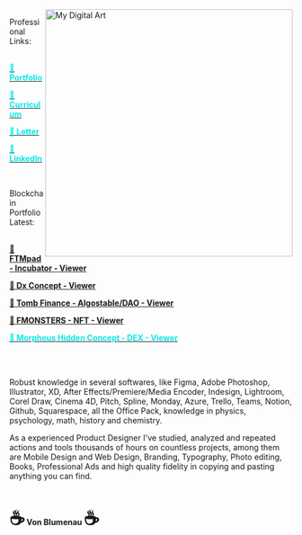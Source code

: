 
<img src="https://payload.cargocollective.com/1/24/779618/14241368/Triangle-by-will_800.png" min-width="400px" max-width="440px" width="440px" align="right" alt="My Digital Art"> 


Professional Links: <br> <br>

<span style="color: #04eaea;"><a href="https://willcreative.studio" target="_blank"><span style="color: #04eaea;"> <b>🏅 Portfolio </b></span></a></span>

<span style="color: #04eaea;"><a href="https://drive.google.com/file/d/1ML7oCwUUxvNm6jKDXwhLZ1iK5Yjjy1d_/view" target="_blank"><span style="color: #04eaea;"> <b> 💼  Curriculum</b></span></a></span>

<span style="color: #04eaea;"><a href="https://docs.google.com/document/d/1He3bArzcIMsV8viHcE_LQYsp2SMaZRZxjvui8tbl3fQ/edit?usp=sharing" target="_blank"><span style="color: #04eaea;"> <b> 💌  Letter</b></span></a></span>

<span style="color: #04eaea;"><a href="https://www.linkedin.com/in/willfinger/" target="_blank"><span style="color: #04eaea;"> <b>🌌 LinkedIn</b></span></a></span>

</br>

Blockchain Portfolio Latest: <br> <br>

<a href="https://www.figma.com/proto/nxUck1ZjJLqvUMEderJlCO/FTMpad---Design-System---Web-and-Mobile?page-id=701%3A8198&node-id=1440%3A37291&viewport=241%2C48%2C0.17&scaling=min-zoom&starting-point-node-id=1440%3A37291&hide-ui=1" target="_blank"> <b>🦄 FTMpad - Incubator - Viewer</b></span></a></span>

<a href="https://www.figma.com/proto/O4aXvHkcYOPXg4AGUm8lGe/Dx--Concept---WilliamF?page-id=52%3A9615&node-id=52%3A14734&viewport=501%2C48%2C0.35&scaling=scale-down&starting-point-node-id=52%3A14734&hide-ui=1" target="_blank"> <b>🦄 Dx Concept - Viewer</b></span></a></span>

<a href="https://www.figma.com/proto/vtVhZSqbwjW2PDlQpKDg4w/V4-Tomb-Finance-Revamp---Design-System---Web---Ready-for-Dev?page-id=701%3A8198&node-id=2861%3A165776&viewport=501%2C48%2C0.7&scaling=scale-down-width&starting-point-node-id=3362%3A117149&hide-ui=1" target="_blank"> <b>🦄 Tomb Finance - Algostable/DAO - Viewer</b></span></a></span> 

<a href="https://www.figma.com/proto/gRo2eCGUXuC5GJexrXr8a4/Web-UX%2FUI---FMONSTERS---Viewer?page-id=216%3A5424&node-id=216%3A5425&viewport=501%2C48%2C0.06&scaling=scale-down-width&starting-point-node-id=216%3A5425&hide-ui=1" target="_blank" rel="noopener noreferrer"> <b>🦄 FMONSTERS - NFT - Viewer</b></span></a></span>

<a href="https://www.figma.com/proto/m79PvBqZrkjXzwEUJoFKLV/DEX-FTM-Hidden-Project?page-id=1401%3A5516&node-id=1477%3A6981&viewport=501%2C48%2C0.11&scaling=scale-down-width&starting-point-node-id=1477%3A6981&hide-ui=1" target="_blank"> <span style="color: #04eaea;"> <b>🦄 Morpheus Hidden Concept - DEX - Viewer</b></span></a></span> 
<br>

 <br> <br>

Robust knowledge in several softwares, like Figma, Adobe Photoshop, Illustrator, XD, After Effects/Premiere/Media Encoder, Indesign, Lightroom, Corel Draw, Cinema 4D, Pitch, Spline, Monday, Azure, Trello, Teams, Notion, Github, Squarespace, all the Office Pack, knowledge in physics, psychology, math, history and chemistry.
 
As a experienced Product Designer I've studied, analyzed and repeated actions and tools thousands of hours on countless projects, among them are Mobile Design and Web Design, Branding, Typography, Photo editing, Books, Professional Ads and high quality fidelity in copying and pasting anything you can find.
<b>

 </br>


<span style='font-size:32px;'>☕</span> Von Blumenau <span style='font-size:32px;'> ☕</span>

</p>
